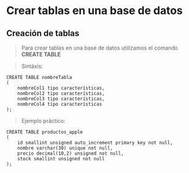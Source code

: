 # Crear tablas en una base de datos

## Creación de tablas

> Para crear tablas en una base de datos
> utilizamos el comando **CREATE TABLE**  

> Sintáxis:  

    CREATE TABLE nombreTabla  
    (  
        nombreCol1 tipo características,
        nombreCol2 tipo características,
        nombreCol3 tipo características,
        nombreCol4 tipo características
    );

> Ejemplo práctico:

    CREATE TABLE productos_apple  
    (  
        id smallint unsigned auto_increment primary key not null,
        nombre varchar(30) unique not null,
        precio decimal(10,2) unsigned not null,
        stock smallint unsigned not null
    );
